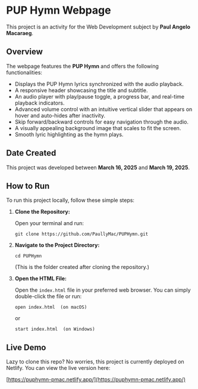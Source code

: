 # PUP Hymn Webpage

This project is an activity for the Web Development subject by **Paul Angelo Macaraeg**.

## Overview

The webpage features the **PUP Hymn** and offers the following functionalities:
- Displays the PUP Hymn lyrics synchronized with the audio playback.
- A responsive header showcasing the title and subtitle.
- An audio player with play/pause toggle, a progress bar, and real-time playback indicators.
- Advanced volume control with an intuitive vertical slider that appears on hover and auto-hides after inactivity.
- Skip forward/backward controls for easy navigation through the audio.
- A visually appealing background image that scales to fit the screen.
- Smooth lyric highlighting as the hymn plays.

## Date Created

This project was developed between **March 16, 2025** and **March 19, 2025**.

## How to Run

To run this project locally, follow these simple steps:

1. **Clone the Repository:**

   Open your terminal and run:
   ```
   git clone https://github.com/PaullyMac/PUPHymn.git
   ```

2. **Navigate to the Project Directory:**
   ```
   cd PUPHymn
   ```
   (This is the folder created after cloning the repository.)

3. **Open the HTML File:**

   Open the `index.html` file in your preferred web browser. You can simply double-click the file or run:
   ```
   open index.html  (on macOS)
   ```
   or
   ```
   start index.html  (on Windows)
   ```

## Live Demo

Lazy to clone this repo? No worries, this project is currently deployed on Netlify. You can view the live version here:

[https://puphymn-pmac.netlify.app/](https://puphymn-pmac.netlify.app/)
